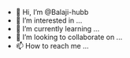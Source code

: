 - 👋 Hi, I’m @Balaji-hubb
- 👀 I’m interested in ...
- 🌱 I’m currently learning ...
- 💞️ I’m looking to collaborate on ...
- 📫 How to reach me ...

<!---
Balaji-hubb/Balaji-hubb is a ✨ special ✨ repository because its `README.md` (this file) appears on your GitHub profile.
You can click the Preview link to take a look at your changes.
--->
